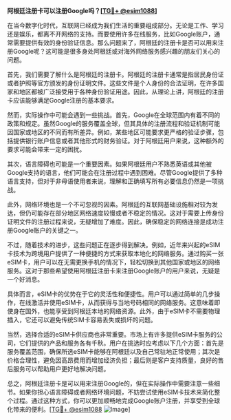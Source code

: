 **阿根廷注册卡可以注册Google吗？[[TG💪+ @esim1088](https://t.me/s/esim1088)]**

在当今数字化时代，互联网已经成为我们生活的重要组成部分。无论是工作、学习还是娱乐，都离不开网络的支持。而要使用许多在线服务，比如Google账户，通常需要提供有效的身份验证信息。那么问题来了，阿根廷的注册卡是否可以用来注册Google呢？这可能是很多身处阿根廷或对海外网络服务感兴趣的朋友们关心的问题。

首先，我们需要了解什么是阿根廷的注册卡。阿根廷的注册卡通常是指居民身份证或者护照等官方颁发的身份证明文件。这些文件是个人身份的合法证明，在许多国家和地区都被广泛接受用于各种身份验证用途。因此，从理论上讲，阿根廷的注册卡应该能够满足Google注册的基本要求。

然而，实际操作中可能会遇到一些挑战。首先，Google在全球范围内有着不同的政策和规定。虽然Google的服务覆盖全球，但其具体的注册流程和验证机制可能因国家或地区的不同而有所差异。例如，某些地区可能要求更严格的验证步骤，包括提供银行账户信息或者其他形式的财务验证。对于阿根廷用户来说，这种额外的要求可能会带来一定的困扰。

其次，语言障碍也可能是一个重要因素。如果阿根廷用户不熟悉英语或其他被Google支持的语言，他们可能会在注册过程中遇到困难。尽管Google提供了多种语言支持，但对于非母语使用者来说，理解和正确填写所有必要信息仍然是一项挑战。

此外，网络环境也是一个不可忽视的因素。阿根廷的互联网基础设施相对较为发达，但仍可能存在部分地区网络速度较慢或者不稳定的情况。这对于需要上传身份证明文件的注册过程来说，无疑增加了难度。因此，确保稳定的网络连接是成功注册Google账户的关键之一。

不过，随着技术的进步，这些问题正在逐步得到解决。例如，近年来兴起的eSIM卡技术为跨境用户提供了一种便捷的方式来获取本地化的网络服务。通过购买一张eSIM卡，用户可以在无需更换手机的情况下，轻松切换到其他国家或地区的网络服务。这对于那些希望使用阿根廷注册卡来注册Google账户的用户来说，无疑是一个好消息。

具体而言，eSIM卡的优势在于它的灵活性和便捷性。用户可以通过简单的几步操作，在线激活并使用eSIM卡，从而获得与当地号码相同的网络服务。这意味着即使身在国外，也能享受到阿根廷本地的网络资源。此外，由于eSIM卡不需要物理插入，它还可以避免传统SIM卡容易丢失或损坏的问题。

当然，选择合适的eSIM卡供应商也非常重要。市场上有许多提供eSIM卡服务的公司，它们提供的产品和服务各有千秋。用户在挑选时应考虑以下几个方面：首先是服务覆盖范围，确保所选eSIM卡能够在阿根廷以及自己常驻地正常使用；其次是价格合理性，避免因高昂费用而增加经济负担；最后则是客户支持质量，良好的售后服务可以帮助用户更好地解决问题。

总之，阿根廷注册卡是可以用来注册Google的，但在实际操作中需要注意一些细节。如果你担心语言障碍或者网络环境问题，不妨尝试使用eSIM卡技术来简化整个过程。通过这种方式，你可以更加顺畅地完成Google账户注册，并享受到全球化带来的便利。[[TG💪+ @esim1088](https://t.me/s/esim1088) ![Image](https://i.postimg.cc/4NQfJmqS/Snipaste-2025-05-13-00-14-12.png)]